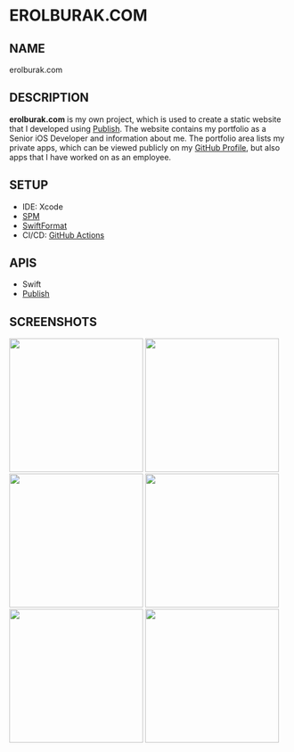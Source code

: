 # EROLBURAK.COM

## NAME
erolburak.com

## DESCRIPTION
**erolburak.com** is my own project, which is used to create a static website that I developed using [Publish](https://github.com/JohnSundell/Publish). The website contains my portfolio as a Senior iOS Developer and information about me. The portfolio area lists my private apps, which can be viewed publicly on my [GitHub Profile](https://github.com/erolburak), but also apps that I have worked on as an employee.

## SETUP
- IDE: Xcode
- [SPM](https://github.com/swiftlang/swift-package-manager)
- [SwiftFormat](https://github.com/nicklockwood/SwiftFormat)
- CI/CD: [GitHub Actions](https://docs.github.com/en/actions)

## APIS
- Swift
- [Publish](https://github.com/JohnSundell/Publish)

## SCREENSHOTS
<img width="240" src="https://github.com/user-attachments/assets/d61c37bf-640b-413a-a46c-382ad9f669a9#gh-light-mode-only">
<img width="240" src="https://github.com/user-attachments/assets/7bc56f58-5474-4502-a047-749cf95d5400#gh-dark-mode-only">
<img width="240" src="https://github.com/user-attachments/assets/130e113d-7c8b-4dd4-9baa-2f66ab7a6aad#gh-light-mode-only">
<img width="240" src="https://github.com/user-attachments/assets/5c2809f7-0128-41b5-942c-7202a5991222#gh-dark-mode-only">
<img width="240" src="https://github.com/user-attachments/assets/95158c56-6141-4671-89a4-79f096b75f5e#gh-light-mode-only">
<img width="240" src="https://github.com/user-attachments/assets/5dae365f-3829-4afa-a073-7fb5016b286a#gh-dark-mode-only">
